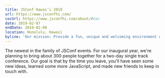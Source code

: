 ```yaml
---
title: JSConf Hawaiʻi 2019
url: https://www.jsconfhi.com/
cocUrl: https://www.jsconfhi.com/about/#coc
date: 2019-02-07
endDate: 2019-02-08
location: Honolulu, Hawaii
byline: 'Our mission: Provide a fun, unique and welcoming environment where diversity thrives and attendees can come together to discuss JavaScript as a technology and grow it as a community.'
---
```


The newest in the family of JSConf events. For our inaugural year, we're planning to bring about 300 people together for a two-day single track conference. Our goal is that by the time you leave, you'll have seen some new ideas, learned some more JavaScript, and made new friends to keep in touch with.
